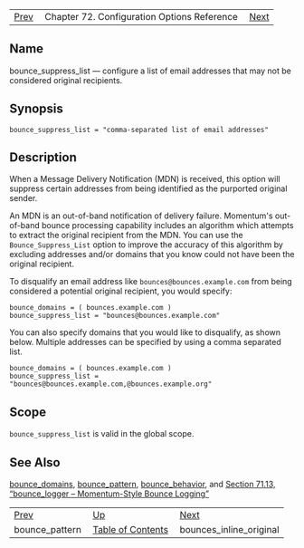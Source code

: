 |     |     |     |
| --- | --- | --- |
| [Prev](conf.ref.bounce_pattern)  | Chapter 72. Configuration Options Reference |  [Next](conf.ref.bounces_inline_original) |

<a name="conf.ref.bounce_suppress_list"></a>
## Name

bounce_suppress_list — configure a list of email addresses that may not be considered original recipients.

## Synopsis

`bounce_suppress_list = "comma-separated list of email addresses"`

<a name="idp23773152"></a>
## Description

When a Message Delivery Notification (MDN) is received, this option will suppress certain addresses from being identified as the purported original sender.

An MDN is an out-of-band notification of delivery failure. Momentum's out-of-band bounce processing capability includes an algorithm which attempts to extract the original recipient from the MDN. You can use the `Bounce_Suppress_List` option to improve the accuracy of this algorithm by excluding addresses and/or domains that you know could not have been the original recipient.

To disqualify an email address like `bounces@bounces.example.com` from being considered a potential original recipient, you would specify:

```
bounce_domains = ( bounces.example.com )
bounce_suppress_list = "bounces@bounces.example.com"
```

You can also specify domains that you would like to disqualify, as shown below. Multiple addresses can be specified by using a comma separated list.

```
bounce_domains = ( bounces.example.com )
bounce_suppress_list = "bounces@bounces.example.com,@bounces.example.org"
```
<a name="idp23779616"></a>
## Scope

`bounce_suppress_list` is valid in the global scope.

<a name="idp23781888"></a>
## See Also

[bounce_domains](conf.ref.bounce_domains "bounce_domains"), [bounce_pattern](conf.ref.bounce_pattern "bounce_pattern"), [bounce_behavior](conf.ref.bounce_behavior "bounce_behavior"), and [Section 71.13, “bounce_logger – Momentum-Style Bounce Logging”](modules.bounce_logger "71.13. bounce_logger – Momentum-Style Bounce Logging")

|     |     |     |
| --- | --- | --- |
| [Prev](conf.ref.bounce_pattern)  | [Up](config.options.ref) |  [Next](conf.ref.bounces_inline_original) |
| bounce_pattern  | [Table of Contents](index) |  bounces_inline_original |

